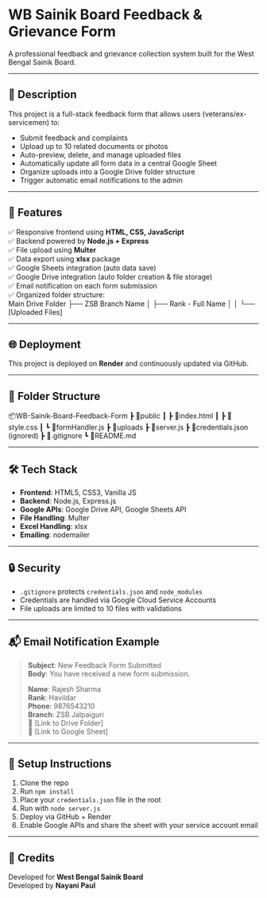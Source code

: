 # WB Sainik Board Feedback & Grievance Form

A professional feedback and grievance collection system built for the West Bengal Sainik Board.

---

## 📝 Description

This project is a full-stack feedback form that allows users (veterans/ex-servicemen) to:
- Submit feedback and complaints
- Upload up to 10 related documents or photos
- Auto-preview, delete, and manage uploaded files
- Automatically update all form data in a central Google Sheet
- Organize uploads into a Google Drive folder structure
- Trigger automatic email notifications to the admin

---

## 🔧 Features

✅ Responsive frontend using **HTML, CSS, JavaScript**  
✅ Backend powered by **Node.js + Express**  
✅ File upload using **Multer**  
✅ Data export using **xlsx** package  
✅ Google Sheets integration (auto data save)  
✅ Google Drive integration (auto folder creation & file storage)  
✅ Email notification on each form submission  
✅ Organized folder structure:  
Main Drive Folder
├── ZSB Branch Name
│ ├── Rank - Full Name
│ │ └── [Uploaded Files]


---

## 🌐 Deployment

This project is deployed on **Render** and continuously updated via GitHub.

---

## 📁 Folder Structure

📦WB-Sainik-Board-Feedback-Form
┣ 📂public
┃ ┣ 📜index.html
┃ ┣ 📜style.css
┃ ┗ 📜formHandler.js
┣ 📂uploads
┣ 📜server.js
┣ 📜credentials.json (ignored)
┣ 📜.gitignore
┗ 📜README.md


---

## 🛠 Tech Stack

- **Frontend**: HTML5, CSS3, Vanilla JS
- **Backend**: Node.js, Express.js
- **Google APIs**: Google Drive API, Google Sheets API
- **File Handling**: Multer
- **Excel Handling**: xlsx
- **Emailing**: nodemailer

---

## 🔒 Security

- `.gitignore` protects `credentials.json` and `node_modules`
- Credentials are handled via Google Cloud Service Accounts
- File uploads are limited to 10 files with validations

---

## 📬 Email Notification Example

> **Subject**: New Feedback Form Submitted  
> **Body**:
> You have received a new form submission.
>
> **Name**: Rajesh Sharma  
> **Rank**: Havildar  
> **Phone**: 9876543210  
> **Branch**: ZSB Jalpaiguri  
> 📎 [Link to Drive Folder]  
> 📄 [Link to Google Sheet]

---

## 📌 Setup Instructions

1. Clone the repo  
2. Run `npm install`  
3. Place your `credentials.json` file in the root  
4. Run with `node server.js`  
5. Deploy via GitHub + Render  
6. Enable Google APIs and share the sheet with your service account email

---

## 📍 Credits

Developed for **West Bengal Sainik Board**  
Developed by **Nayani Paul**
